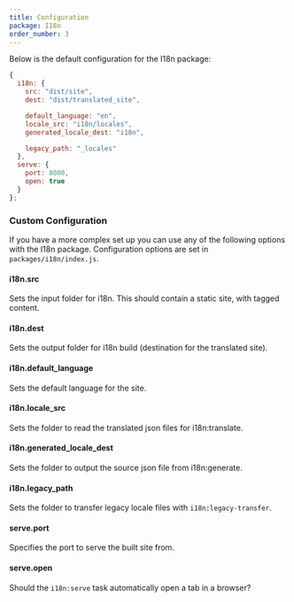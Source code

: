 ```yaml
---
title: Configuration
package: I18n
order_number: 3
---
```

Below is the default configuration for the I18n package:

```js
{
  i18n: {
    src: "dist/site",
    dest: "dist/translated_site",

    default_language: "en",
    locale_src: "i18n/locales",
    generated_locale_dest: "i18n",

    legacy_path: "_locales"
  },
  serve: {
    port: 8000,
    open: true
  }
};
```

### Custom Configuration

If you have a more complex set up you can use any of the following options with the I18n package. Configuration options are set in `packages/i18n/index.js`.

#### i18n.src

Sets the input folder for i18n. This should contain a static site, with tagged content.

#### i18n.dest

Sets the output folder for i18n build (destination for the translated site).

#### i18n.default\_language

Sets the default language for the site.

#### i18n.locale\_src

Sets the folder to read the translated json files for i18n:translate.

#### i18n.generated\_locale\_dest

Sets the folder to output the source json file from i18n:generate.

#### i18n.legacy\_path

Sets the folder to transfer legacy locale files with `i18n:legacy-transfer`.

#### serve.port

Specifies the port to serve the built site from.

#### serve.open

Should the `i18n:serve` task automatically open a tab in a browser?
